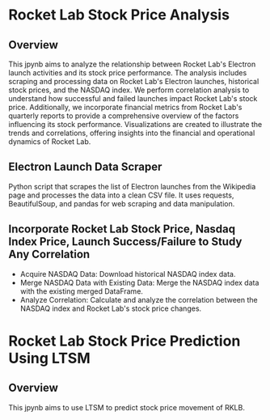 # Rocket Lab Stock Price Analysis
## Overview
This jpynb aims to analyze the relationship between Rocket Lab's Electron launch activities and its stock price performance. The analysis includes scraping and processing data on Rocket Lab's Electron launches, historical stock prices, and the NASDAQ index. We perform correlation analysis to understand how successful and failed launches impact Rocket Lab's stock price. Additionally, we incorporate financial metrics from Rocket Lab's quarterly reports to provide a comprehensive overview of the factors influencing its stock performance. Visualizations are created to illustrate the trends and correlations, offering insights into the financial and operational dynamics of Rocket Lab.

## Electron Launch Data Scraper
Python script that scrapes the list of Electron launches from the Wikipedia page and processes the data into a clean CSV file. It uses requests, BeautifulSoup, and pandas for web scraping and data manipulation.

## Incorporate Rocket Lab Stock Price, Nasdaq Index Price, Launch Success/Failure to Study Any Correlation

* Acquire NASDAQ Data: Download historical NASDAQ index data.
* Merge NASDAQ Data with Existing Data: Merge the NASDAQ index data with the existing merged DataFrame.
* Analyze Correlation: Calculate and analyze the correlation between the NASDAQ index and Rocket Lab's stock price changes.

# Rocket Lab Stock Price Prediction Using LTSM
## Overview
This jpynb aims to use LTSM to predict stock price movement of RKLB.
